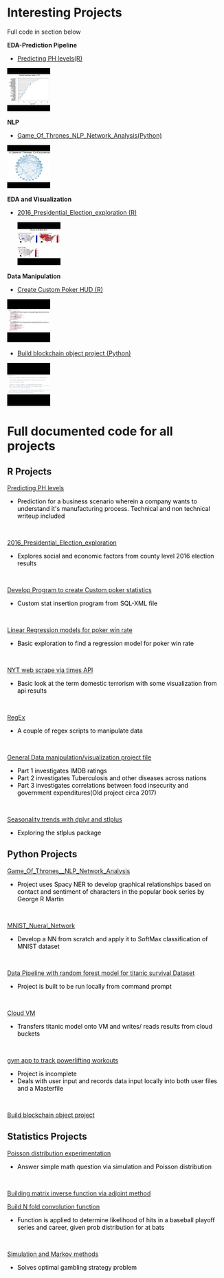 # Interesting Projects<br>
Full code in section below

**EDA-Prediction Pipeline**
+ [Predicting PH levels(R)](https://rpubs.com/justin_herman_42/497179)

[![Foo](man_process_tn.jpg)](https://rpubs.com/justin_herman_42/497179)

**NLP**
+ [Game_Of_Thrones_NLP_Network_Analysis(Python)](https://nbviewer.jupyter.org/github/justinherman42/Data_Science_Projects/blob/master/Python/Game_Of_Thrones__NLP_Network_Analysis/Game_of_Thrones_NER.ipynb)
  
 [![Foo](got_graph_tn.jpg)](https://nbviewer.jupyter.org/github/justinherman42/Data_Science_Projects/blob/master/Python/Game_Of_Thrones__NLP_Network_Analysis/Game_of_Thrones_NER.ipynb)
  
**EDA and Visualization**
+ [2016_Presidential_Election_exploration (R)](http://rpubs.com/justin_herman_42/457852)
 
  [![Foo](election_tn.jpg)](http://rpubs.com/justin_herman_42/457852)
 
 
**Data Manipulation**
+ [Create Custom Poker HUD (R)](https://rpubs.com/justin_herman_42/385739)

 [![Foo](pokerhud_tn.jpg)](https://rpubs.com/justin_herman_42/385739)

+ [Build blockchain object project (Python)](https://github.com/justinherman42/Data_Science_Projects/blob/master/Python/Build%20Blockchain/Blockchain.py)

 [![Foo](blockchain_tn.jpg)](https://github.com/justinherman42/Data_Science_Projects/blob/master/Python/Build%20Blockchain/Blockchain.py)
 
# Full documented code for all projects

## R Projects

[Predicting PH levels](https://github.com/justinherman42/Data_Science_Projects/tree/master/R/Predicting_PH_levels) 

+ <span style="color:black">Prediction for a business scenario wherein a company wants to understand it's manufacturing process. Technical and non technical writeup included</span>
<br>

[2016_Presidential_Election_exploration](https://github.com/justinherman42/Data_Science_Projects/tree/master/R/2016_CountyLevel_Election_Data) 

+  <span style="color:black">Explores social and economic factors from county level 2016 election results</span>
<br>

[Develop Program to create Custom poker statistics](https://github.com/justinherman42/Data_Science_Projects/tree/master/R/Build_Custom_Poker_Statistics_Software) 

+  <span style="color:black">Custom stat insertion program from SQL-XML file</span>
<br>

[Linear Regression models for poker win rate](https://github.com/justinherman42/Data_Science_Projects/tree/master/R/Build_Linear_Regression_Model_For_Poker_Winrate) 
+  <span style="color:black">Basic exploration to find a regression model for poker win rate</span>
<br>

[NYT web scrape via times API](https://github.com/justinherman42/Data_Science_Projects/tree/master/R/New_York_times_webscrape) 

+  <span style="color:black">Basic look at the term domestic terrorism with some visualization from api results</span>
<br>

[RegEx](https://github.com/justinherman42/Data_Science_Projects/tree/master/R/Regex_data_cleanup)
+  <span style="color:black">A couple of regex scripts to manipulate data </span>
<br>

[General Data manipulation/visualization project file](https://github.com/justinherman42/Data_Science_Projects/tree/master/R/General_Data_manipulation)

+  <span style="color:black">Part 1 investigates IMDB ratings</span> 
+  <span style="color:black">Part 2 investigates Tuberculosis and other diseases across nations </span>
+  <span style="color:black">Part 3 investigates correlations between food insecurity and government expenditures(Old project circa 2017)</span>
<br>

[Seasonality trends with dplyr and stlplus](https://github.com/justinherman42/Data_Science_Projects/tree/master/R/Seasonality%20trends%20with%20dplyr%20and%20stlplus)
+  <span style="color:black">Exploring the stlplus package</span>


## Python Projects
 
[Game_Of_Thrones__NLP_Network_Analysis](https://github.com/justinherman42/Data_Science_Projects/blob/master/Python/Game_Of_Thrones__NLP_Network_Analysis/Game_of_Thrones_NER.ipynb) 
+  <span style="color:black">Project uses Spacy NER to develop graphical relationships based on contact and sentiment of characters in the popular book series by George R Martin</span>
<br>

[MNIST_Nueral_Network](https://github.com/justinherman42/Data_Science_Projects/tree/master/Python/Mnist_dataset_Neural_Network_from_scratch)
+  <span style="color:black">Develop a NN from scratch and apply it to SoftMax classification of MNIST dataset</span>
<br>

[Data Pipeline with random forest model for titanic survival Dataset](https://github.com/justinherman42/Data_Science_Projects/tree/master/Python/Titanic_Survival_Pipeline)
+  <span style="color:black">Project is built to be run locally from command prompt</span>
<br>

[Cloud VM](https://github.com/justinherman42/Data_Science_Projects/tree/master/Python/Cloud_VM) 
+  <span style="color:black">Transfers titanic model onto VM and writes/ reads results from cloud buckets</span> 
<br>

[gym app to track powerlifting workouts](https://github.com/justinherman42/Data_Science_Projects/tree/master/Python/gym%20app)
+  <span style="color:black">Project is incomplete</span>  
+  <span style="color:black">Deals with user input and records data input locally into both user files and a Masterfile</span>
<br>

[Build blockchain object project](https://github.com/justinherman42/Data_Science_Projects/tree/master/Python/Build%20Blockchain)

## Statistics Projects

[Poisson distribution experimentation](https://github.com/justinherman42/Data_Science_Projects/tree/master/Math_Statistics/Applying_poisson) 
+  <span style="color:black">Answer simple math question via simulation and Poisson distribution</span>
<br>

[Building matrix inverse function via adjoint method](https://github.com/justinherman42/Data_Science_Projects/tree/master/Math_Statistics/Matrix_inverse_function)
<br>

[Build N fold convolution function](https://github.com/justinherman42/Data_Science_Projects/tree/master/Math_Statistics/Nfold_convolution_function)
+  <span style="color:black">Function is applied to determine likelihood of hits in a baseball playoff series and career, given prob distribution for at bats</span>
<br>

[Simulation and Markov methods](https://github.com/justinherman42/Data_Science_Projects/tree/master/Math_Statistics/Simulation_and_Markov)
+  <span style="color:black">Solves optimal gambling strategy problem</span>
